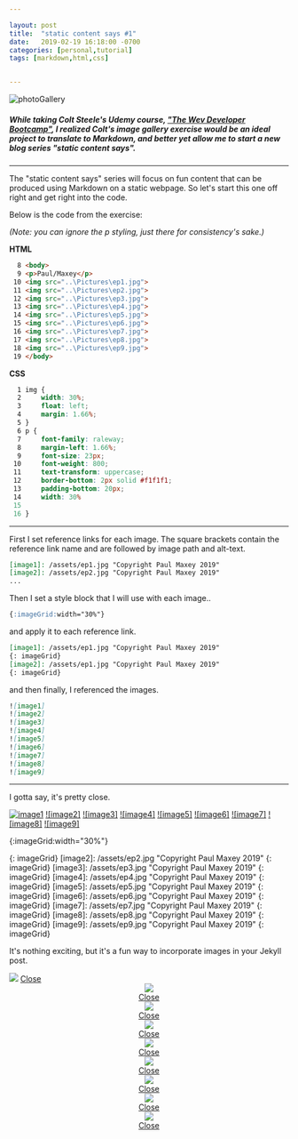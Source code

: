 ```yaml
---

layout: post
title:  "static content says #1"
date:   2019-02-19 16:18:00 -0700
categories: [personal,tutorial]
tags: [markdown,html,css]


---
```


![photoGallery](/assets/screenshot-2019-2-19photogallery.png "Photo Gallery")
##### **While taking Colt Steele's Udemy course, ["The Wev Developer Bootcamp"](https://www.udemy.com/the-web-developer-bootcamp), I realized Colt's image gallery exercise would be an ideal project to translate to Markdown, and better yet allow me to start a new blog series "static content says".**

---
The "static content says" series will focus on fun content that can be produced using Markdown on a static webpage.  So let's start this one off right and get right into the code.  


Below is the code from the exercise:

_(Note: you can ignore the p styling, just there for consistency's sake.)_


**HTML**
```html
  8 <body>
  9 <p>Paul/Maxey</p>
 10 <img src="..\Pictures\ep1.jpg">
 11 <img src="..\Pictures\ep2.jpg">
 12 <img src="..\Pictures\ep3.jpg">
 13 <img src="..\Pictures\ep4.jpg">
 14 <img src="..\Pictures\ep5.jpg">
 15 <img src="..\Pictures\ep6.jpg">
 16 <img src="..\Pictures\ep7.jpg">
 17 <img src="..\Pictures\ep8.jpg">
 18 <img src="..\Pictures\ep9.jpg">
 19 </body>
```


**CSS**
```css
  1 img {
  2     width: 30%;
  3     float: left;
  4     margin: 1.66%;
  5 }
  6 p {
  7     font-family: raleway;
  8     margin-left: 1.66%;
  9     font-size: 23px;
 10     font-weight: 800;
 11     text-transform: uppercase;
 12     border-bottom: 2px solid #f1f1f1;
 13     padding-bottom: 20px;
 14     width: 30%
 15 
 16 }
```
<hr>
First I set reference links for each image.  The square brackets contain the reference link name and are followed by image path and alt-text.

```md
[image1]: /assets/ep1.jpg "Copyright Paul Maxey 2019"
[image2]: /assets/ep2.jpg "Copyright Paul Maxey 2019"
...

```
Then I set a style block that I will use with each image..

```md
{:imageGrid:width="30%"}

```
and apply it to each reference link.

```md
[image1]: /assets/ep1.jpg "Copyright Paul Maxey 2019"
{: imageGrid}
[image2]: /assets/ep1.jpg "Copyright Paul Maxey 2019"
{: imageGrid}
```

 and then finally, I referenced the images.

```md
![image1]
![image2]  
![image3]  
![image4] 
![image5]
![image6]
![image7]
![image8]
![image9]
```

<hr>

I gotta say, it's pretty close.


<span><a href="#img1" rel="modal:open">![image1]</a></span>
<span><a href="#img2" rel="modal:open">![image2]</a></span>
<span><a href="#img3" rel="modal:open">![image3]</a></span>
<span><a href="#img4" rel="modal:open">![image4]</a></span>
<span><a href="#img5" rel="modal:open">![image5]</a></span>
<span><a href="#img6" rel="modal:open">![image6]</a></span>
<span><a href="#img7" rel="modal:open">![image7]</a></span>
<span><a href="#img8" rel="modal:open">![image8]</a></span>
<span><a href="#img9" rel="modal:open">![image9]</a></span>

{:imageGrid:width="30%"}

[image1]: /assets/ep1.jpg "Copyright Paul Maxey 2019"
{: imageGrid}
[image2]: /assets/ep2.jpg "Copyright Paul Maxey 2019"
{: imageGrid}
[image3]: /assets/ep3.jpg "Copyright Paul Maxey 2019"
{: imageGrid}
[image4]: /assets/ep4.jpg "Copyright Paul Maxey 2019"
{: imageGrid}
[image5]: /assets/ep5.jpg "Copyright Paul Maxey 2019"
{: imageGrid}
[image6]: /assets/ep6.jpg "Copyright Paul Maxey 2019"
{: imageGrid}
[image7]: /assets/ep7.jpg "Copyright Paul Maxey 2019"
{: imageGrid}
[image8]: /assets/ep8.jpg "Copyright Paul Maxey 2019"
{: imageGrid}
[image9]: /assets/ep9.jpg "Copyright Paul Maxey 2019"
{: imageGrid}

It's nothing exciting, but it's a fun way to incorporate images in your Jekyll post.

<div id="img1" class="modal">
  <img src="/assets/ep1.jpg"  class="modal_img">
  <a href="#" rel="modal:close">Close</a>
</div>
<div id="img2" class="modal" style="text-align: center;">
  <img src="/assets/ep2.jpg" class="modal_img">
  <br>
  <a href="#" rel="modal:close">Close</a>
</div>
<div id="img3" class="modal" style="text-align: center;">
  <img src="/assets/ep3.jpg" class="modal_img">
  <br>
  <a href="#" rel="modal:close">Close</a>
</div>
<div id="img4" class="modal" style="text-align: center;">
  <img src="/assets/ep4.jpg" class="modal_img">
  <br>
  <a href="#" rel="modal:close">Close</a>
</div>
<div id="img5" class="modal" style="text-align: center;">
  <img src="/assets/ep5.jpg" class="modal_img">
  <br>
  <a href="#" rel="modal:close">Close</a>
</div>
<div id="img6" class="modal" style="text-align: center;">
  <img src="/assets/ep6.jpg" class="modal_img">
  <br>
  <a href="#" rel="modal:close">Close</a>
</div>
<div id="img7" class="modal" style="text-align: center;">
  <img src="/assets/ep7.jpg" class="modal_img">
  <br>
  <a href="#" rel="modal:close">Close</a>
</div>
<div id="img8" class="modal" style="text-align: center;">
  <img src="/assets/ep8.jpg" class="modal_img">
  <br>
  <a href="#" rel="modal:close">Close</a>
</div>
<div id="img9" class="modal" style="text-align: center;">
  <img src="/assets/ep9.jpg" class="modal_img">
  <br>
  <a href="#" rel="modal:close">Close</a>
</div>

<script
			  src="https://code.jquery.com/jquery-3.4.1.min.js"
			  integrity="sha256-CSXorXvZcTkaix6Yvo6HppcZGetbYMGWSFlBw8HfCJo="
			  crossorigin="anonymous"></script>
<script src="https://cdnjs.cloudflare.com/ajax/libs/jquery-modal/0.9.1/jquery.modal.min.js"></script>
<link rel="stylesheet" href="https://cdnjs.cloudflare.com/ajax/libs/jquery-modal/0.9.1/jquery.modal.min.css" />

